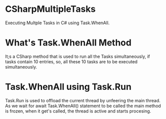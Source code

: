 # CSharpMultipleTasks
Executing Multple Tasks in C# using Task.WhenAll.

# What's Task.WhenAll Method
It;s a CSharp method that is used to run all the Tasks simultaneously, if tasks contain 10 entries, so, all these 10 tasks are to be executed simultaneously.

# Task.WhenAll using Task.Run
Task.Run is used to offload the current thread by unfeering the main thread.
As we wait for await Task.WhenAll() statement to be called the main method is frozen, when it get's called, the thread is active and starts procesing.
